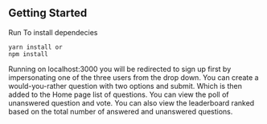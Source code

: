## Getting Started

Run To install dependecies
```
yarn install or 
npm install 
```

Running on localhost:3000 you will be redirected to sign up first by impersonating one of the three users from the drop down. You can create a would-you-rather question with two options and submit. Which is then added to the Home page list of questions. You can view the poll of unanswered question and vote. You can also view the leaderboard ranked based on the total number of answered and unanswered questions.
